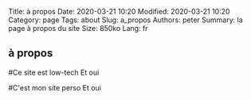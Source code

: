 Title: à propos
Date: 2020-03-21 10:20
Modified: 2020-03-21 10:20
Category: page
Tags: about
Slug: a_propos
Authors: peter
Summary: la page à propos du site
Size: 850ko
Lang: fr


## à propos

#Ce site est low-tech
Et oui

#C'est mon site perso
Et oui